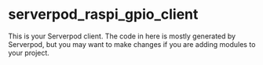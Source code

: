# serverpod_raspi_gpio_client

This is your Serverpod client. The code in here is mostly generated by
Serverpod, but you may want to make changes if you are adding modules to your
project.
